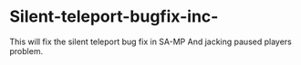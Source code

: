 # Silent-teleport-bugfix-inc-
This will fix the silent teleport bug fix in SA-MP And jacking paused players problem.
